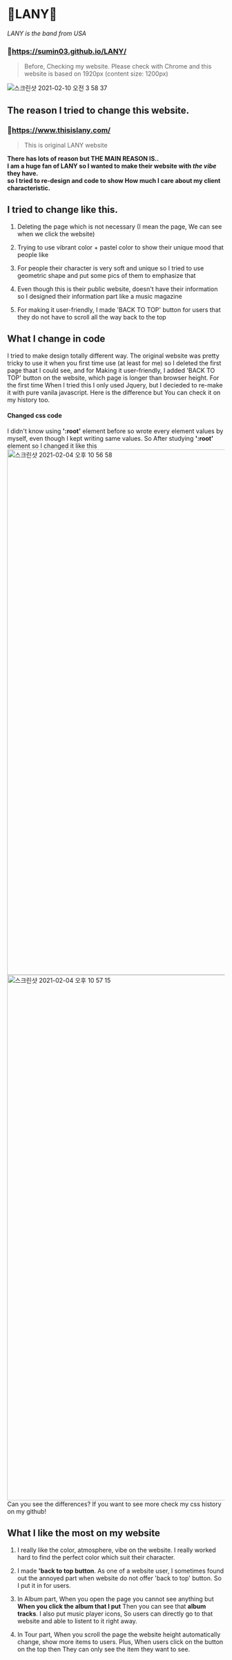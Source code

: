 # 🎵LANY🎵
_LANY is the band from USA_ 

### 📍https://sumin03.github.io/LANY/

>Before, Checking my website. Please check with Chrome and this website is based on 1920px (content size: 1200px)

![스크린샷 2021-02-10 오전 3 58 37](https://user-images.githubusercontent.com/77384682/107413763-7805c100-6b54-11eb-8816-4ea2bb15a7d8.png)



## The reason I tried to change this website.

### 📍https://www.thisislany.com/ 
> This is original LANY website 

**There has lots of reason but THE MAIN REASON IS..<br> 
I am a huge fan of LANY so I wanted to make their website with _the vibe_ they have. <br>
so I tried to re-design and code to show How much I care about my client characteristic.**



 ## I tried to change like this. 

1. Deleting the page which is not necessary (I mean the page, We can see when we click the website)

2. Trying to use vibrant color + pastel color to show their unique mood that people like 

3. For people their character is very soft and unique so I tried to use geometric shape and put some pics of them to emphasize that 

4. Even though this is their public website, doesn't have their information so I designed their information part like a music magazine

5. For making it user-friendly, I made 'BACK TO TOP' button for users that they do not have to scroll all the way back to the top 



## What I change in code

I tried to make design totally different way. 
The original website was pretty tricky to use it when you first time use (at least for me) 
so I deleted the first page thaat I could see, and for Making it user-friendly, I added 'BACK TO TOP' button on the website, which page is longer than browser height. 
For the first time When I tried this I only used Jquery, but I decieded to re-make it with pure vanila javascript. 
Here is the difference but You can check it on my history too. 




#### Changed css code 

I didn't know using **':root'** element before so wrote every element values by myself, even though I kept writing same values. 
So After studying **':root'** element so I changed it like this 
<img width="1213" alt="스크린샷 2021-02-04 오후 10 56 58" src="https://user-images.githubusercontent.com/77384682/106902627-62e7f700-673c-11eb-8c24-efc434b9ad42.png">
<img width="1213" alt="스크린샷 2021-02-04 오후 10 57 15" src="https://user-images.githubusercontent.com/77384682/106902804-91fe6880-673c-11eb-9176-bbac7cfe168e.png">
Can you see the differences? 
If you want to see more check my css history on my github! 




## What I like the most on my website 

1. I really like the color, atmosphere, vibe on the website. I really worked hard to find the perfect color which suit their character.

2. I made **'back to top button**. As one of a website user, I sometimes found out the annoyed part when website do not offer 'back to top' button. 
So I put it in for users. 

3. In Album part, When you open the page you cannot see anything but **When you click the album that I put** Then you can see that **album tracks**. I also put music player icons, So users can directly go to that website and able to listent to it right away. 

4. In Tour part, When you scroll the page the website height automatically change, show more items to users. Plus, When users click on the button on the top then They can only see the item they want to see.





